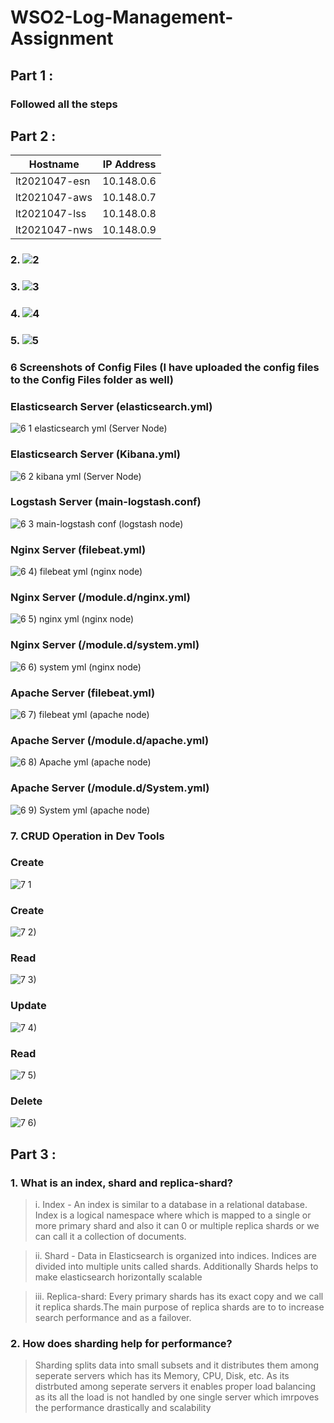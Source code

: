 # WSO2-Log-Management-Assignment


## **Part 1 :**

### Followed all the steps 

## **Part 2 :**


| Hostname      | IP Address    |
| ------------- | ------------- |
| lt2021047-esn | 10.148.0.6    |
| lt2021047-aws | 10.148.0.7    |
| lt2021047-lss | 10.148.0.8    |
| lt2021047-nws | 10.148.0.9    |

### **2.** ![2](https://user-images.githubusercontent.com/75664650/132390464-93fc4e1b-be8f-4b97-9b66-13d49271c6fb.png)

### **3.** ![3](https://user-images.githubusercontent.com/75664650/132390477-9ead679e-f84e-41d2-87e4-9679567addf6.png)

### **4.** ![4](https://user-images.githubusercontent.com/75664650/132390493-e01fd59b-b6eb-4f79-ae29-040c7d48f213.png)

### **5.** ![5](https://user-images.githubusercontent.com/75664650/132390504-583ab650-4757-4980-abe7-b86275824195.png)

### **6 Screenshots of Config Files (I have uploaded the config files to the Config Files folder as well)**

### Elasticsearch Server (elasticsearch.yml)
![6 1 elasticsearch yml (Server Node)](https://user-images.githubusercontent.com/75664650/132390632-71b595ae-f454-432f-8602-6ecebc53892b.PNG)

### Elasticsearch Server (Kibana.yml)
![6 2 kibana yml (Server Node)](https://user-images.githubusercontent.com/75664650/132390659-8576e619-85e5-4ff2-a090-05c41f351eb0.PNG)

### Logstash Server (main-logstash.conf)
![6 3 main-logstash conf (logstash node)](https://user-images.githubusercontent.com/75664650/132390731-14813f92-f7fa-4f6a-9de7-68a73ba27cb6.PNG)

### Nginx Server (filebeat.yml)
![6 4) filebeat yml (nginx node)](https://user-images.githubusercontent.com/75664650/132390776-3cbbf91a-55f5-447d-8f2f-c2123081e2d8.PNG)

### Nginx Server (/module.d/nginx.yml)
![6 5) nginx yml (nginx node)](https://user-images.githubusercontent.com/75664650/132390825-7d22d9e7-f3e0-4ce3-bf6f-ce74df17a68e.PNG)

### Nginx Server (/module.d/system.yml)
![6 6) system yml (nginx node)](https://user-images.githubusercontent.com/75664650/132390859-953758b9-579c-4caf-b941-45200d55ba90.PNG)

### Apache Server (filebeat.yml)
![6 7) filebeat yml (apache node)](https://user-images.githubusercontent.com/75664650/132390870-6d3740e7-6987-4c80-b190-1bcc1b972479.PNG)

### Apache Server (/module.d/apache.yml)
![6 8) Apache yml (apache node)](https://user-images.githubusercontent.com/75664650/132390889-a536e0a4-4b92-419f-8e9e-64600c5453be.PNG)

### Apache Server (/module.d/System.yml)
![6 9) System yml (apache node)](https://user-images.githubusercontent.com/75664650/132390935-a7aae404-4915-4520-8db0-4f9f9739ac68.PNG)

### **7. CRUD Operation in Dev Tools**

### Create
![7 1](https://user-images.githubusercontent.com/75664650/132393410-3357b172-6a64-4745-86fb-0af9b97ba760.png)

### Create
![7 2)](https://user-images.githubusercontent.com/75664650/132393422-56d07b58-0d50-4f28-b4c5-4e555fda0069.png)

### Read
![7 3)](https://user-images.githubusercontent.com/75664650/132393449-9cff22ca-977c-4640-8408-42289b9c3d40.png)

### Update
![7 4)](https://user-images.githubusercontent.com/75664650/132393488-bea6aff0-e7fc-46bc-8ab8-fa34c7eb4ae3.png)

### Read
![7 5)](https://user-images.githubusercontent.com/75664650/132393500-2b4935ab-6b3f-49f8-a015-6c7c3a301da8.png)

### Delete
![7 6)](https://user-images.githubusercontent.com/75664650/132393523-c914c0ae-664b-4dcd-8d7e-0ac4f4cc7aaf.png)

## Part 3 :

### 1. What is an index, shard and replica-shard?

> i. Index - An index is similar to a database in a relational database. Index is a logical namespace where which is mapped to a single or more primary shard and also it can 0 or multiple replica shards or we can call it a collection of documents.

> ii. Shard - Data in Elasticsearch is organized into indices. Indices are divided into multiple units called shards. Additionally Shards helps to make elasticsearch horizontally scalable

> iii. Replica-shard: Every primary shards has its exact copy and we call it replica shards.The main purpose of replica shards are to to increase search performance and as a failover.

### 2. How does sharding help for performance?

> Sharding splits data into small subsets and it distributes them among seperate servers which has its Memory, CPU, Disk, etc. As its distrbuted among seperate servers it enables proper load balancing as its all the load is not handled by one single server which imrpoves the performance drastically and scalability 

















